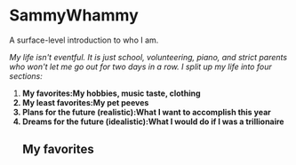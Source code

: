 # SammyWhammy
A surface-level introduction to who I am.<br />
<p><em>My life isn't eventful. It is just school, volunteering, piano, and strict parents who won't let me go out for two days in a row. I split up my life into four sections:</em>
<ol>
  <li><strong>My favorites:<strong>My hobbies, music taste, clothing</li>
    <li><strong>My least favorites:</strong>My pet peeves</li>
    <li><strong>Plans for the future (realistic):</strong>What I want to accomplish this year</li>
    <li><strong>Dreams for the future (idealistic)</strong>:What I would do if I was a trillionaire</li></strong></strong></ul>
</em></p>
<h2>My favorites</h2>
<body></body>
</html>
